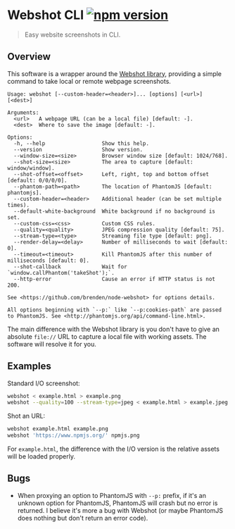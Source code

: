 # Webshot CLI [![npm version](http://img.shields.io/npm/v/webshot-cli.svg?style=flat-square)](https://www.npmjs.org/package/webshot-cli)

> Easy website screenshots in CLI.

Overview
--------

This software is a wrapper around the [Webshot library], providing a
simple command to take local or remote webpage screenshots.

[Webshot library]: https://github.com/brenden/node-webshot

```
Usage: webshot [--custom-header=<header>]... [options] [<url>] [<dest>]

Arguments:
  <url>   A webpage URL (can be a local file) [default: -].
  <dest>  Where to save the image [default: -].

Options:
  -h, --help                  Show this help.
  --version                   Show version.
  --window-size=<size>        Browser window size [default: 1024/768].
  --shot-size=<size>          The area to capture [default: window/window].
  --shot-offset=<offset>      Left, right, top and bottom offset [default: 0/0/0/0].
  --phantom-path=<path>       The location of PhantomJS [default: phantomjs].
  --custom-header=<header>    Additional header (can be set multiple times).
  --default-white-background  White background if no background is set.
  --custom-css=<css>          Custom CSS rules.
  --quality=<quality>         JPEG compression quality [default: 75].
  --stream-type=<type>        Streaming file type [default: png].
  --render-delay=<delay>      Number of milliseconds to wait [default: 0].
  --timeout=<timeout>         Kill PhantomJS after this number of milliseconds [default: 0].
  --shot-callback             Wait for `window.callPhantom('takeShot');`.
  --http-error                Cause an error if HTTP status is not 200.

See <https://github.com/brenden/node-webshot> for options details.

All options beginning with `--p:` like `--p:cookies-path` are passed
to PhantomJS. See <http://phantomjs.org/api/command-line.html>.
```

The main difference with the Webshot library is you don't have to give
an absolute `file://` URL to capture a local file with working assets.
The software will resolve it for you.

Examples
--------

Standard I/O screenshot:

```sh
webshot < example.html > example.png
webshot --quality=100 --stream-type=jpeg < example.html > example.jpeg
```

Shot an URL:

```sh
webshot example.html example.png
webshot 'https://www.npmjs.org/' npmjs.png
```

For `example.html`, the difference with the I/O version is the relative
assets will be loaded properly.

Bugs
----

* When proxying an option to PhantomJS with `--p:` prefix, if it's an
  unknown option for PhantomJS, PhantomJS will crash but no error is
  returned. I believe it's more a bug with Webshot (or maybe PhantomJS
  does nothing but don't return an error code).
